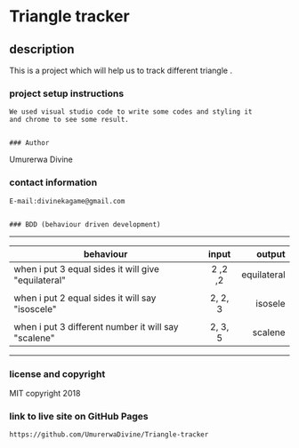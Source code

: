 # Triangle tracker

## description

This is a project which will help us to track different triangle .

### project setup instructions
```
We used visual studio code to write some codes and styling it
and chrome to see some result.


### Author
```
Umurerwa Divine


### contact information
```
E-mail:divinekagame@gmail.com


### BDD (behaviour driven development)

```
----------------------------------------------------------------------------------------------
|       __behaviour__                                 |      __input__       |  __output__   |
|-----------------------------------------------------|:--------------------:|--------------:|
| when i put 3 equal sides it will give "equilateral" |       2 ,2 ,2        |  equilateral  |
|                                                     |                      |               |
| when i put 2 equal sides it will say "isoscele"     |       2, 2, 3        | isosele       |
|                                                     |                      |               |
|when i put 3 different number it will say "scalene"  |       2, 3, 5        |  scalene      |
----------------------------------------------------------------------------------------------


### license and copyright

MIT copyright 2018

### link to live site on GitHub Pages

```https://github.com/UmurerwaDivine/Triangle-tracker```